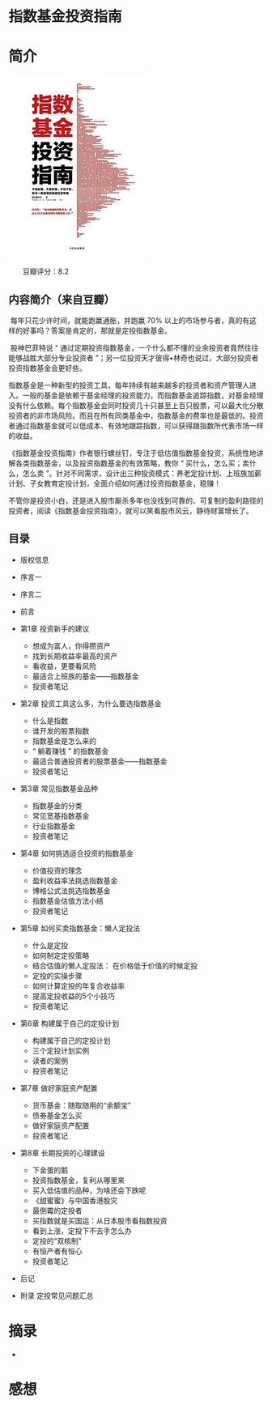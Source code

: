 # 指数基金投资指南

# 简介

![](image/指数基金投资指南.jpg)

　　豆瓣评分：8.2

## 内容简介（来自豆瓣）

​		每年只花少许时间，就能跑赢通胀，并跑赢 70% 以上的市场参与者，真的有这样的好事吗？答案是肯定的，那就是定投指数基金。

​		股神巴菲特说 “ 通过定期投资指数基金，一个什么都不懂的业余投资者竟然往往能够战胜大部分专业投资者 ”；另一位投资天才彼得•林奇也说过，大部分投资者投资指数基金会更好些。

​		指数基金是一种新型的投资工具，每年持续有越来越多的投资者和资产管理人进入。一般的基金是依赖于基金经理的投资能力，而指数基金追踪指数，对基金经理没有什么依赖。每个指数基金会同时投资几十只甚至上百只股票，可以最大化分散投资者的非市场风险。而且在所有同类基金中，指数基金的费率也是最低的。投资者通过指数基金就可以低成本、有效地跟踪指数，可以获得跟指数所代表市场一样的收益。

​		《指数基金投资指南》作者银行螺丝钉，专注于低估值指数基金投资，系统性地讲解各类指数基金，以及投资指数基金的有效策略，教你 “ 买什么，怎么买；卖什么，怎么卖 ”。针对不同需求，设计出三种投资模式：养老定投计划、上班族加薪计划、子女教育定投计划，全面介绍如何通过投资指数基金，稳赚！

​		不管你是投资小白，还是进入股市厮杀多年也没找到可靠的、可复制的盈利路径的投资者，阅读《指数基金投资指南》，就可以笑看股市风云，静待财富增长了。

## 目录

* 版权信息

* 序言一

* 序言二

* 前言

* 第1章 投资新手的建议
  * 想成为富人，你得攒资产
  * 找到长期收益率最高的资产
  * 看收益，更要看风险
  * 最适合上班族的基金——指数基金
  * 投资者笔记

* 第2章 投资工具这么多，为什么要选指数基金
  * 什么是指数
  * 谁开发的股票指数
  * 指数基金是怎么来的
  * “ 躺着赚钱 ” 的指数基金
  * 最适合普通投资者的股票基金——指数基金
  * 投资者笔记

* 第3章 常见指数基金品种
  * 指数基金的分类
  * 常见宽基指数基金
  * 行业指数基金
  * 投资者笔记

* 第4章 如何挑选适合投资的指数基金
  * 价值投资的理念
  * 盈利收益率法挑选指数基金
  * 博格公式法挑选指数基金
  * 指数基金估值方法小结
  * 投资者笔记

* 第5章 如何买卖指数基金：懒人定投法
  * 什么是定投
  * 如何制定定投策略
  * 结合估值的懒人定投法： 在价格低于价值的时候定投
  * 定投的实操步骤
  * 如何计算定投的年复合收益率
  * 提高定投收益的5个小技巧
  * 投资者笔记

* 第6章 构建属于自己的定投计划
  * 构建属于自己的定投计划
  * 三个定投计划实例
  * 读者的案例
  * 投资者笔记

* 第7章 做好家庭资产配置
  * 货币基金：随取随用的“余额宝”
  * 债券基金怎么买
  * 做好家庭资产配置
  * 投资者笔记

* 第8章 长期投资的心理建设
  * 下金蛋的鹅
  * 投资指数基金，复利从哪里来
  * 买入低估值的品种，为啥还会下跌呢
  * 《甜蜜蜜》与中国香港股灾
  * 最倒霉的定投者
  * 买指数就是买国运：从日本股市看指数投资
  * 看到上涨，定投下不去手怎么办
  * 定投的“双核制”
  * 有恒产者有恒心
  * 投资者笔记

* 后记

* 附录 定投常见问题汇总

# 摘录

* 

# 感想

　　

